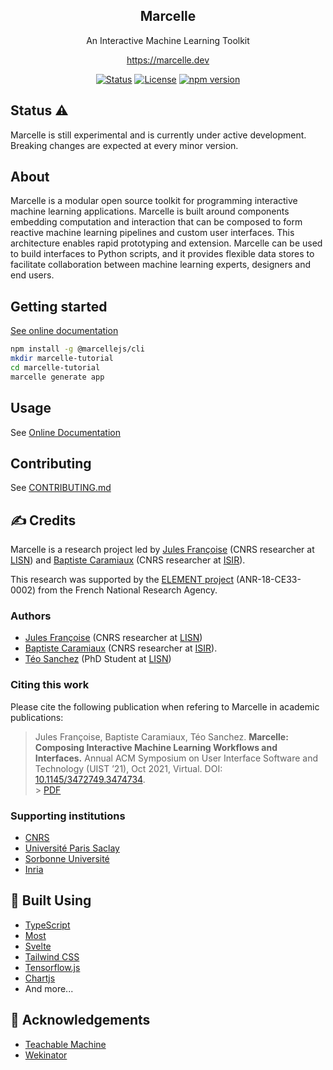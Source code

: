 <h2 align="center">Marcelle</h2>

<p align="center">An Interactive Machine Learning Toolkit</p>
<p align="center"><a href="https://marcelle.dev" target="_blank">https://marcelle.dev</a></p>
<div align="center">

[![Status](https://img.shields.io/badge/status-active-success.svg)]()
[![License](https://img.shields.io/badge/license-MIT-blue.svg)](/LICENSE)
[![npm version](https://img.shields.io/npm/v/@marcellejs/core)]()

</div>

## Status ⚠️

Marcelle is still experimental and is currently under active development. Breaking changes are expected at every minor version.

## About

Marcelle is a modular open source toolkit for programming interactive machine learning applications. Marcelle is built around components embedding computation and interaction that can be composed to form reactive machine learning pipelines and custom user interfaces. This architecture enables rapid prototyping and extension. Marcelle can be used to build interfaces to Python scripts, and it provides flexible data stores to facilitate collaboration between machine learning experts, designers and end users.

## Getting started

[See online documentation](https://marcelle.dev/guide/)

```bash
npm install -g @marcellejs/cli
mkdir marcelle-tutorial
cd marcelle-tutorial
marcelle generate app
```

## Usage

See [Online Documentation](https://marcelle.dev)

## Contributing

See [CONTRIBUTING.md](./CONTRIBUTING.md)

## ✍️ Credits

Marcelle is a research project led by [Jules Françoise](https://www.julesfrancoise.com/) (CNRS researcher at [LISN](https://www.lisn.upsaclay.fr/)) and [Baptiste Caramiaux](https://baptistecaramiaux.com/) (CNRS researcher at [ISIR](https://hci.isir.upmc.fr/)).

This research was supported by the [ELEMENT project](https://element-project.ircam.fr/) (ANR-18-CE33-0002) from the French National Research Agency.

### Authors

- [Jules Françoise](https://www.julesfrancoise.com/) (CNRS researcher at [LISN](https://www.lisn.upsaclay.fr/))
- [Baptiste Caramiaux](https://baptistecaramiaux.com/) (CNRS researcher at [ISIR](https://hci.isir.upmc.fr/)).
- [Téo Sanchez](https://teo-sanchez.github.io/) (PhD Student at [LISN](https://www.lisn.upsaclay.fr/))

### Citing this work

Please cite the following publication when refering to Marcelle in academic publications:

> Jules Françoise, Baptiste Caramiaux, Téo Sanchez. **Marcelle: Composing Interactive Machine Learning Workflows and Interfaces.** Annual ACM Symposium on User Interface Software and Technology (UIST ’21), Oct 2021, Virtual. DOI: [10.1145/3472749.3474734](https://doi.org/10.1145/3472749.3474734).<br> > [PDF](https://hal.archives-ouvertes.fr/hal-03335115/document)

### Supporting institutions

- [CNRS](https://www.cnrs.fr)
- [Université Paris Saclay](https://www.universite-paris-saclay.fr/)
- [Sorbonne Université](https://www.sorbonne-universite.fr/)
- [Inria](https://www.inria.fr/)

## 🔨 Built Using

- [TypeScript](https://www.typescriptlang.org/)
- [Most](https://github.com/mostjs/core)
- [Svelte](https://svelte.dev/)
- [Tailwind CSS](https://tailwindcss.com/)
- [Tensorflow.js](https://js.tensorflow.org/)
- [Chartjs](https://www.chartjs.org/)
- And more...

## 🎉 Acknowledgements

- [Teachable Machine](https://teachablemachine.withgoogle.com/)
- [Wekinator](http://www.wekinator.org/)
